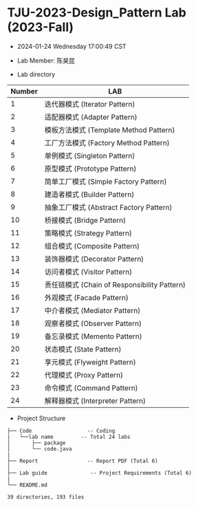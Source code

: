 # TJU-2023-Design_Pattern Lab  (2023-Fall)
* 2024-01-24 Wednesday 17:00:49 CST

* Lab Member: 陈昊昆

* Lab directory

| Number | LAB                                          |
| :----- | -------------------------------------------- |
| 1      | 迭代器模式 (Iterator Pattern)                |
| 2      | 适配器模式 (Adapter Pattern)                 |
| 3      | 模板方法模式 (Template Method Pattern)       |
| 4      | 工厂方法模式 (Factory Method Pattern)        |
| 5      | 单例模式 (Singleton Pattern)                 |
| 6      | 原型模式 (Prototype Pattern)                 |
| 7      | 简单工厂模式 (Simple Factory Pattern)        |
| 8      | 建造者模式 (Builder Pattern)                 |
| 9      | 抽象工厂模式 (Abstract Factory Pattern)      |
| 10     | 桥接模式 (Bridge Pattern)                    |
| 11     | 策略模式 (Strategy Pattern)                  |
| 12     | 组合模式 (Composite Pattern)                 |
| 13     | 装饰器模式 (Decorator Pattern)               |
| 14     | 访问者模式 (Visitor Pattern)                 |
| 15     | 责任链模式 (Chain of Responsibility Pattern) |
| 16     | 外观模式 (Facade Pattern)                    |
| 17     | 中介者模式 (Mediator Pattern)                |
| 18     | 观察者模式 (Observer Pattern)                |
| 19     | 备忘录模式 (Memento Pattern)                 |
| 20     | 状态模式 (State Pattern)                     |
| 21     | 享元模式 (Flyweight Pattern)                 |
| 22     | 代理模式 (Proxy Pattern)                     |
| 23     | 命令模式 (Command Pattern)                   |
| 24     | 解释器模式 (Interpreter Pattern)             |

* Project Structure

```
├── Code                  -- Coding
|   └──lab name         -- Total 24 labs
│   	├── package
│  		└── code.java
|
├── Report                -- Report PDF (Total 6)
│   
├── Lab guide              -- Project Requirements (Total 6)
|
└── README.md

39 directories, 193 files
```

